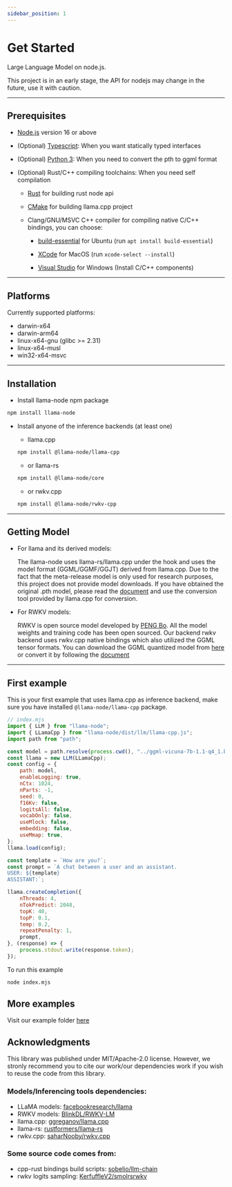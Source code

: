 ```yaml
---
sidebar_position: 1
---
```


# Get Started

Large Language Model on node.js.

This project is in an early stage, the API for nodejs may change in the future, use it with caution.

---

## Prerequisites

- [Node.js](https://nodejs.org/en/download/) version 16 or above
  
- (Optional) [Typescript](https://www.typescriptlang.org/): When you want statically typed interfaces

- (Optional) [Python 3](https://www.python.org/downloads/): When you need to convert the pth to ggml format

- (Optional) Rust/C++ compiling toolchains: When you need self compilation
  
  - [Rust](https://www.rust-lang.org/tools/install) for building rust node api
  
  - [CMake](https://cmake.org/) for building llama.cpp project
  
  - Clang/GNU/MSVC C++ compiler for compiling native C/C++ bindings, you can choose:
    
    - [build-essential](https://packages.ubuntu.com/jammy/build-essential) for Ubuntu (run ```apt install build-essential```)
    
    - [XCode](https://developer.apple.com/xcode/) for MacOS (run ```xcode-select --install```)

    - [Visual Studio](https://visualstudio.microsoft.com/) for Windows (Install C/C++ components)

---

## Platforms

Currently supported platforms:

- darwin-x64
- darwin-arm64
- linux-x64-gnu (glibc >= 2.31)
- linux-x64-musl
- win32-x64-msvc

---

## Installation

- Install llama-node npm package

```bash
npm install llama-node
```

- Install anyone of the inference backends (at least one)
  
  - llama.cpp
  
  ```bash
  npm install @llama-node/llama-cpp
  ```

  - or llama-rs
  
  ```bash
  npm install @llama-node/core
  ```

  - or rwkv.cpp
  
  ```bash
  npm install @llama-node/rwkv-cpp
  ```

---

## Getting Model

- For llama and its derived models:

  The llama-node uses llama-rs/llama.cpp under the hook and uses the model format (GGML/GGMF/GGJT) derived from llama.cpp. Due to the fact that the meta-release model is only used for research purposes, this project does not provide model downloads. If you have obtained the original .pth model, please read the [document](https://github.com/ggerganov/llama.cpp#prepare-data--run) and use the conversion tool provided by llama.cpp for conversion.

- For RWKV models:
  
  RWKV is open source model developed by [PENG Bo](https://github.com/BlinkDL). All the model weights and training code has been open sourced. Our backend rwkv backend uses rwkv.cpp native bindings which also utilized the GGML tensor formats. You can download the GGML quantized model from [here](https://huggingface.co/Malan/ggml-rwkv-4-raven-Q4_1_0) or convert it by following the [document](https://github.com/saharNooby/rwkv.cpp)

---

## First example

This is your first example that uses llama.cpp as inference backend, make sure you have installed ```@llama-node/llama-cpp``` package.

```js
// index.mjs
import { LLM } from "llama-node";
import { LLamaCpp } from "llama-node/dist/llm/llama-cpp.js";
import path from "path";

const model = path.resolve(process.cwd(), "../ggml-vicuna-7b-1.1-q4_1.bin");
const llama = new LLM(LLamaCpp);
const config = {
    path: model,
    enableLogging: true,
    nCtx: 1024,
    nParts: -1,
    seed: 0,
    f16Kv: false,
    logitsAll: false,
    vocabOnly: false,
    useMlock: false,
    embedding: false,
    useMmap: true,
};
llama.load(config);

const template = `How are you?`;
const prompt = `A chat between a user and an assistant.
USER: ${template}
ASSISTANT:`;

llama.createCompletion({
    nThreads: 4,
    nTokPredict: 2048,
    topK: 40,
    topP: 0.1,
    temp: 0.2,
    repeatPenalty: 1,
    prompt,
}, (response) => {
    process.stdout.write(response.token);
});
```

To run this example

```bash
node index.mjs
```

## More examples

Visit our example folder [here](https://github.com/Atome-FE/llama-node/tree/main/example)

## Acknowledgments

This library was published under MIT/Apache-2.0 license. However, we stronly recommend you to cite our work/our dependencies work if you wish to reuse the code from this library.

### Models/Inferencing tools dependencies:

- LLaMA models: [facebookresearch/llama](https://github.com/facebookresearch/llama)
- RWKV models:  [BlinkDL/RWKV-LM](https://github.com/BlinkDL/RWKV-LM)
- llama.cpp:    [ggreganov/llama.cpp](https://github.com/ggerganov/llama.cpp)
- llama-rs:     [rustformers/llama-rs](https://github.com/rustformers/llama-rs)
- rwkv.cpp:     [saharNooby/rwkv.cpp](https://github.com/saharNooby/rwkv.cpp)

### Some source code comes from:

- cpp-rust bindings build scripts:  [sobelio/llm-chain](https://github.com/sobelio/llm-chain)
- rwkv logits sampling:             [KerfuffleV2/smolrsrwkv](https://github.com/KerfuffleV2/smolrsrwkv)